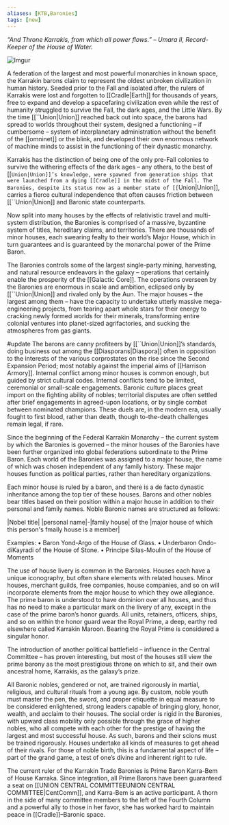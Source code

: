 ```yaml
---
aliases: [KTB,Baronies]
tags: [new]
---
```


*“And Throne Karrakis, from which all power flows.”
– Umara II, Record-Keeper of the House of Water.*

![Imgur](https://i.imgur.com/M3OR6iz.png)

A federation of the largest and most powerful monarchies in known space, the Karrakin barons claim to represent the oldest unbroken civilization in human history. Seeded prior to the Fall and isolated after, the rulers of Karrakis were lost and forgotten to [[Cradle|Earth]] for thousands of years, free to expand and develop a spacefaring civilization even while the rest of humanity struggled to survive the Fall, the dark ages, and the Little Wars. By the time [[``Union|Union]] reached back out into space, the barons had spread to worlds throughout their system, designed a functioning – if cumbersome – system of interplanetary administration without the benefit of the [[omninet]] or the blink, and developed their own enormous network of machine minds to assist in the functioning of their dynastic monarchy.

Karrakis has the distinction of being one of the only pre-Fall colonies to survive the withering effects of the dark ages – any others, to the best of [[``Union|Union]]’s knowledge, were spawned from generation ships that were launched from a dying [[Cradle]] in the midst of the Fall. The Baronies, despite its status now as a member state of [[``Union|Union]], carries a fierce cultural independence that often causes friction between [[``Union|Union]] and Baronic state counterparts.

Now split into many houses by the effects of relativistic travel and multi-system distribution, the Baronies is comprised of a massive, byzantine system of titles, hereditary claims, and territories. There are thousands of minor houses, each swearing fealty to their world’s Major House, which in turn guarantees and is guaranteed by the monarchal power of the Prime Baron.

The Baronies controls some of the largest single-party mining, harvesting, and natural resource endeavors in the galaxy – operations that certainly enable the prosperity of the [[Galactic Core]]. The operations overseen by the Baronies are enormous in scale and ambition, eclipsed only by [[``Union|Union]] and rivaled only by the Aun. The major houses – the largest among them – have the capacity to undertake utterly massive mega-engineering projects, from tearing apart whole stars for their energy to cracking newly formed worlds for their minerals, transforming entire colonial ventures into planet-sized agrifactories, and sucking the atmospheres from gas giants.

#update
The barons are canny profiteers by [[``Union|Union]]’s standards, doing business out among the [[Diasporans|Diaspora]] often in opposition to the interests of the various corprostates on the rise since the Second Expansion Period; most notably against the imperial aims of [[Harrison Armory]]. Internal conflict among minor houses is common enough, but guided by strict cultural codes. Internal conflicts tend to be limited, ceremonial or small-scale engagements. Baronic culture places great import on the fighting ability of nobles; territorial disputes are often settled after brief engagements in agreed-upon locations, or by single combat between nominated champions. These duels are, in the modern era, usually fought to first blood, rather than death, though to-the-death challenges remain legal, if rare. 

Since the beginning of the Federal Karrakin Monarchy – the current system by which the Baronies is governed – the minor houses of the Baronies have been further organized into global federations subordinate to the Prime Baron. Each world of the Baronies was assigned to a major house, the name of which was chosen independent of any family history. These major houses function as political parties, rather than hereditary organizations. 

Each minor house is ruled by a baron, and there is a de facto dynastic inheritance among the top tier of these houses. Barons and other nobles bear titles based on their position within a major house in addition to their personal and family names. Noble Baronic names are structured as follows:

|Nobel title| |personal name|-|family house| of the |major house of which this person's fmaily house is a member|

Examples:
• Baron Yond-Argo of the House of Glass.
• Underbaron Ondo-diKayradi of the House of Stone.
• Principe Silas-Moulin of the House of Moments


The use of house livery is common in the Baronies. Houses each have a unique iconography, but often share elements with related houses. Minor houses, merchant guilds, free companies, house companies, and so on will incorporate elements from the major house to which they owe allegiance. The prime baron is understood to have dominion over all houses, and thus has no need to make a particular mark on the livery of any, except in the case of the prime baron’s honor guards. All units, retainers, officers, ships, and so on within the honor guard wear the Royal Prime, a deep, earthy red elsewhere called Karrakin Maroon. Bearing the Royal Prime is considered a singular honor.

The introduction of another political battlefield – influence in the Central Committee – has proven interesting, but most of the houses still view the prime barony as the most prestigious throne on which to sit, and their own ancestral home, Karrakis, as the galaxy’s prize.

All Baronic nobles, gendered or not, are trained rigorously in martial, religious, and cultural rituals from a young age. By custom, noble youth must master the pen, the sword, and proper etiquette in equal measure to be considered enlightened, strong leaders capable of bringing glory, honor, wealth, and acclaim to their houses. The social order is rigid in the Baronies, with upward class mobility only possible through the grace of higher nobles, who all compete with each other for the prestige of having the largest and most successful house. As such, barons and their scions must be trained rigorously. Houses undertake all kinds of measures to get ahead of their rivals. For those of noble birth, this is a fundamental aspect of life – part of the grand game, a test of one’s divine and inherent right to rule.

The current ruler of the Karrakin Trade Baronies is Prime Baron Karra-Bem of House Karraka. Since integration, all Prime Barons have been guaranteed a seat on [[UNION CENTRAL COMMITTEEUNION CENTRAL COMMITTEE|CentComm]], and Karra-Bem is an active participant. A thorn in the side of many committee members to the left of the Fourth Column and a powerful ally to those in her favor, she has worked hard to maintain peace in [[Cradle]]–Baronic space.